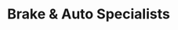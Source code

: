 ---
title: "Brake & Auto Specialists"
url: /north-miami/brake-and-auto-specialists/
shop: car repair
---